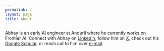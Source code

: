 ```yaml
---
permalink: /
layout: page
title: About
---
```


Abhay is an early AI engineer at Anduril where he currently works on Frontier AI. Connect with Abhay on [LinkedIn](https://www.linkedin.com/in/abhayvenkatesh/), follow him on [X](https://twitter.com/AbhayVenkatesh1), check out his [Google Scholar](https://scholar.google.com/citations?user=Inp7zBgAAAAJ&hl=en), or reach out to him over [e-mail](mailto:abhay.venkatesh@gmail.com).
